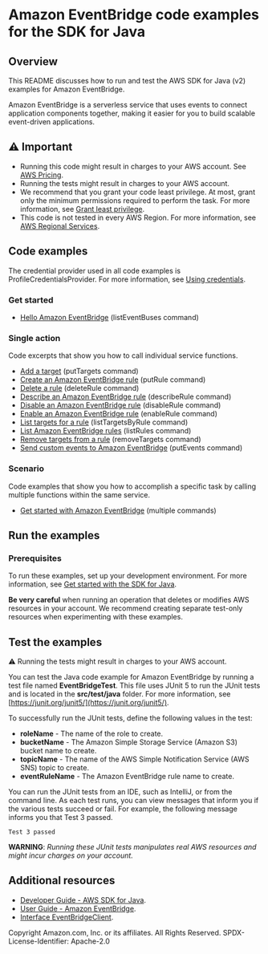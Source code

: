 # Amazon EventBridge code examples for the SDK for Java

## Overview
This README discusses how to run and test the AWS SDK for Java (v2) examples for Amazon EventBridge.

Amazon EventBridge is a serverless service that uses events to connect application components together, making it easier for you to build scalable event-driven applications.

## ⚠️ Important
* Running this code might result in charges to your AWS account. See [AWS Pricing](https://aws.amazon.com/pricing/).
* Running the tests might result in charges to your AWS account.
* We recommend that you grant your code least privilege. At most, grant only the minimum permissions required to perform the task. For more information, see [Grant least privilege](https://docs.aws.amazon.com/IAM/latest/UserGuide/best-practices.html#grant-least-privilege). 
* This code is not tested in every AWS Region. For more information, see [AWS Regional Services](https://aws.amazon.com/about-aws/global-infrastructure/regional-product-services).

## Code examples

The credential provider used in all code examples is ProfileCredentialsProvider. For more information, see [Using credentials](https://docs.aws.amazon.com/sdk-for-java/latest/developer-guide/credentials.html).

### Get started

- [Hello Amazon EventBridge](https://github.com/awsdocs/aws-doc-sdk-examples/tree/main/javav2/example_code/eventbridge/src/main/java/com/example/eventbridge/HelloEventBridge.java) (listEventBuses command)

### Single action

Code excerpts that show you how to call individual service functions.

- [Add a target](https://github.com/awsdocs/aws-doc-sdk-examples/tree/main/javav2/example_code/eventbridge/src/main/java/com/example/eventbridge/EventbridgeMVP.java) (putTargets command)
- [Create an Amazon EventBridge rule](https://github.com/awsdocs/aws-doc-sdk-examples/tree/main/javav2/example_code/eventbridge/src/main/java/com/example/eventbridge/EventbridgeMVP.java) (putRule command)
- [Delete a rule](https://github.com/awsdocs/aws-doc-sdk-examples/tree/main/javav2/example_code/eventbridge/src/main/java/com/example/eventbridge/EventbridgeMVP.java) (deleteRule command)
- [Describe an Amazon EventBridge rule](https://github.com/awsdocs/aws-doc-sdk-examples/tree/main/javav2/example_code/eventbridge/src/main/java/com/example/eventbridge/EventbridgeMVP.java) (describeRule command)
- [Disable an Amazon EventBridge rule](https://github.com/awsdocs/aws-doc-sdk-examples/tree/main/javav2/example_code/eventbridge/src/main/java/com/example/eventbridge/EventbridgeMVP.java) (disableRule command)
- [Enable an Amazon EventBridge rule](https://github.com/awsdocs/aws-doc-sdk-examples/tree/main/javav2/example_code/eventbridge/src/main/java/com/example/eventbridge/EventbridgeMVP.java) (enableRule command)
- [List targets for a rule](https://github.com/awsdocs/aws-doc-sdk-examples/tree/main/javav2/example_code/eventbridge/src/main/java/com/example/eventbridge/EventbridgeMVP.java) (listTargetsByRule command)
- [List Amazon EventBridge rules](https://github.com/awsdocs/aws-doc-sdk-examples/blob/main/javav2/example_code/keyspaces/src/main/java/com/example/keyspace/ScenarioKeyspaces.java) (listRules command)
- [Remove targets from a rule](https://github.com/awsdocs/aws-doc-sdk-examples/blob/main/javav2/example_code/keyspaces/src/main/java/com/example/keyspace/ScenarioKeyspaces.java) (removeTargets command)
- [Send custom events to Amazon EventBridge](https://github.com/awsdocs/aws-doc-sdk-examples/blob/main/javav2/example_code/keyspaces/src/main/java/com/example/keyspace/ScenarioKeyspaces.java) (putEvents command)

### Scenario 

Code examples that show you how to accomplish a specific task by calling multiple functions within the same service.

- [Get started with Amazon EventBridge](https://github.com/awsdocs/aws-doc-sdk-examples/tree/main/javav2/example_code/eventbridge/src/main/java/com/example/eventbridge/EventbridgeMVP.java) (multiple commands)

## Run the examples

### Prerequisites

To run these examples, set up your development environment. For more information, 
see [Get started with the SDK for Java](https://docs.aws.amazon.com/sdk-for-java/latest/developer-guide/setup.html). 

**Be very careful** when running an operation that deletes or modifies AWS resources in your account. We recommend creating separate test-only resources when experimenting with these examples.

 ## Test the examples
 
 ⚠️ Running the tests might result in charges to your AWS account.

You can test the Java code example for Amazon EventBridge by running a test file named **EventBridgeTest**. This file uses JUnit 5 to run the JUnit tests and is located in the **src/test/java** folder. For more information, see [https://junit.org/junit5/](https://junit.org/junit5/).

To successfully run the JUnit tests, define the following values in the test:

- **roleName** - The name of the role to create.
- **bucketName** - The Amazon Simple Storage Service (Amazon S3) bucket name to create.
- **topicName** - The name of the AWS Simple Notification Service (AWS SNS) topic to create.
- **eventRuleName** - The Amazon EventBridge rule name to create.

You can run the JUnit tests from an IDE, such as IntelliJ, or from the command line. As each test runs, you can view messages that inform you if the various tests succeed or fail. For example, the following message informs you that Test 3 passed.

	Test 3 passed

**WARNING**: _Running these JUnit tests manipulates real AWS resources and might incur charges on your account._

## Additional resources
* [Developer Guide - AWS SDK for Java](https://docs.aws.amazon.com/sdk-for-java/latest/developer-guide/home.html).
* [User Guide - Amazon EventBridge](https://docs.amazonaws.cn/en_us/eventbridge/latest/userguide/eb-what-is.html).
* [Interface EventBridgeClient](https://sdk.amazonaws.com/java/api/latest/software/amazon/awssdk/services/eventbridge/EventBridgeClient.html).

Copyright Amazon.com, Inc. or its affiliates. All Rights Reserved. SPDX-License-Identifier: Apache-2.0

